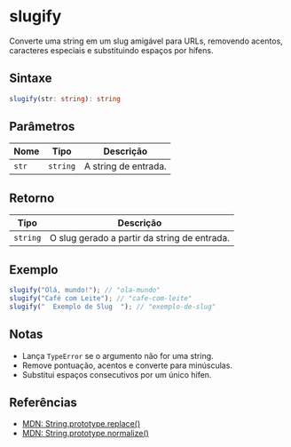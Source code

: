 # slugify

Converte uma string em um slug amigável para URLs, removendo acentos, caracteres especiais e substituindo espaços por hífens.

## Sintaxe
```typescript
slugify(str: string): string
```

## Parâmetros

| Nome        | Tipo      | Descrição                                         |
|-------------|-----------|--------------------------------------------------|
| `str`       | `string`  | A string de entrada.                             |

## Retorno

| Tipo     | Descrição                          |
|----------|------------------------------------|
| `string` | O slug gerado a partir da string de entrada. |

## Exemplo
```typescript
slugify("Olá, mundo!"); // "ola-mundo"
slugify("Café com Leite"); // "cafe-com-leite"
slugify("  Exemplo de Slug  "); // "exemplo-de-slug"
```

## Notas
- Lança `TypeError` se o argumento não for uma string.
- Remove pontuação, acentos e converte para minúsculas.
- Substitui espaços consecutivos por um único hífen.

## Referências
- [MDN: String.prototype.replace()](https://developer.mozilla.org/pt-BR/docs/Web/JavaScript/Reference/Global_Objects/String/replace)
- [MDN: String.prototype.normalize()](https://developer.mozilla.org/pt-BR/docs/Web/JavaScript/Reference/Global_Objects/String/normalize)